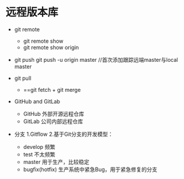 # 远程版本库

* git remote
  * git remote show
  * git remote show origin

* git push
  git push -u origin master //首次添加跟踪远端master与local master
* git pull 
  * ==git fetch + git merge

* GitHub and GitLab
   - GitHub 外部开源远程仓库
   - GitLab 公司内部远程仓库

* 分支
  1.Gitflow
  2.基于Git分支的开发模型：
    * develop 频繁
    * test 不太频繁
    * master 用于生产，比较稳定
    * bugfix(hotfix) 生产系统中紧急Bug，用于紧急修复的分支
